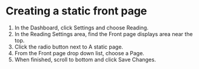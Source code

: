 # Creating a static front page

1. In the Dashboard, click Settings and choose Reading.
2. In the Reading Settings area, find the Front page displays area near the top.
3. Click the radio button next to A static page.
4. From the Front page drop down list, choose a Page.
5. When finished, scroll to bottom and click Save Changes.
